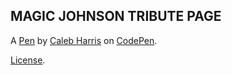 MAGIC JOHNSON TRIBUTE PAGE
--------------------------


A [Pen](https://codepen.io/C-LUV/pen/bOOKRv) by [Caleb Harris](https://codepen.io/C-LUV) on [CodePen](https://codepen.io).

[License](https://codepen.io/C-LUV/pen/bOOKRv/license).
